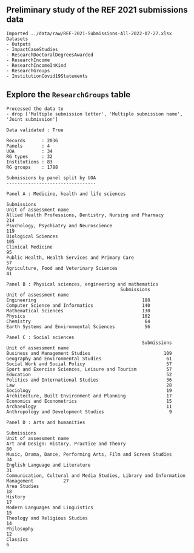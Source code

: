 ## Preliminary study of the REF 2021 submissions data

    Imported ../data/raw/REF-2021-Submissions-All-2022-07-27.xlsx
    Datasets
    - Outputs
    - ImpactCaseStudies
    - ResearchDoctoralDegreesAwarded
    - ResearchIncome
    - ResearchIncomeInKind
    - ResearchGroups
    - InstitutionCovid19Statements


## Explore the `ResearchGroups` table

    Processed the data to
    - drop ['Multiple submission letter', 'Multiple submission name', 'Joint submission']
    
    Data validated : True
    
    Records      : 2036
    Panels       : 4
    UOA          : 34
    RG types     : 32
    Institutions : 83
    RG groups    : 1788
    
    Submissions by panel split by UOA
    ---------------------------------
    
    Panel A : Medicine, health and life sciences
                                                                Submissions
    Unit of assessment name                                                
    Allied Health Professions, Dentistry, Nursing and Pharmacy          214
    Psychology, Psychiatry and Neuroscience                             119
    Biological Sciences                                                 105
    Clinical Medicine                                                    95
    Public Health, Health Services and Primary Care                      57
    Agriculture, Food and Veterinary Sciences                            41
    
    Panel B : Physical sciences, engineering and mathematics
                                              Submissions
    Unit of assessment name                              
    Engineering                                       188
    Computer Science and Informatics                  140
    Mathematical Sciences                             130
    Physics                                           102
    Chemistry                                          64
    Earth Systems and Environmental Sciences           56
    
    Panel C : Social sciences
                                                      Submissions
    Unit of assessment name                                      
    Business and Management Studies                           109
    Geography and Environmental Studies                        61
    Social Work and Social Policy                              57
    Sport and Exercise Sciences, Leisure and Tourism           57
    Education                                                  52
    Politics and International Studies                         36
    Law                                                        28
    Sociology                                                  19
    Architecture, Built Environment and Planning               17
    Economics and Econometrics                                 15
    Archaeology                                                11
    Anthropology and Development Studies                        9
    
    Panel D : Arts and humanities
                                                                                   Submissions
    Unit of assessment name                                                                   
    Art and Design: History, Practice and Theory                                            80
    Music, Drama, Dance, Performing Arts, Film and Screen Studies                           34
    English Language and Literature                                                         31
    Communication, Cultural and Media Studies, Library and Information Management           27
    Area Studies                                                                            18
    History                                                                                 17
    Modern Languages and Linguistics                                                        15
    Theology and Religious Studies                                                          14
    Philosophy                                                                              12
    Classics                                                                                 6

